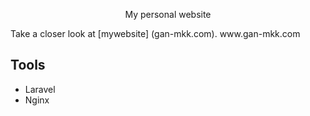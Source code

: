 <p align="center">My personal website</p>
Take a closer look at [mywebsite] (gan-mkk.com).
<a>www.gan-mkk.com</a>

## Tools
- Laravel
- Nginx
